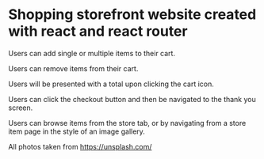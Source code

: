# Shopping storefront website created with react and react router

Users can add single or multiple items to their cart.

Users can remove items from their cart.

Users will be presented with a total upon clicking the cart icon.

Users can click the checkout button and then be navigated to the thank you screen.

Users can browse items from the store tab, or by navigating from a store item page in the style of an image gallery.

All photos taken from https://unsplash.com/


